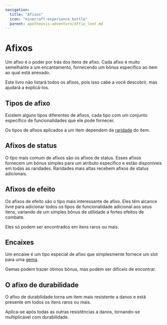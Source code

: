 ```yaml
---
navigation:
  title: "Afixos"
  icon: "minecraft:experience_bottle"
  parent: apotheosis:adventure/affix_loot.md
---
```


# Afixos

Um <Color id="gold">afixo</Color> é o poder por trás dos itens de afixo. Cada afixo é muito semelhante a um encantamento, fornecendo um bônus específico ao item ao qual está anexado.

Este livro não listará todos os afixos, pois isso cabe a você descobrir, mas ajudará a explicá-los.

## Tipos de afixo

Existem alguns tipos diferentes de afixos, cada tipo com um conjunto específico de funcionalidades que ele pode fornecer.

Os tipos de afixos aplicados a um item dependem da [raridade](./rarities.md) do item.

## Afixos de status

O tipo mais comum de afixos são os afixos de status. Esses afixos fornecem um bônus simples para um atributo específico e estão disponíveis em todas as raridades.  Raridades mais altas recebem afixos de status adicionais.

## Afixos de efeito

Os afixos de efeito são o tipo mais interessante de afixo. Eles têm alcance livre para adicionar todos os tipos de funcionalidade adicional aos seus itens, variando de um simples bônus de utilidade a fortes efeitos de combate.

Eles só podem ser encontrados em itens raros ou mais.

## Encaixes

Um encaixe é um tipo especial de afixo que simplesmente fornece um slot para uma [gema](./gems.md).

Gemas podem trazer ótimos bônus, mas podem ser difíceis de encontrar.

## O afixo de durabilidade

O afixo de durabilidade torna um item mais resistente a danos e está presente em todos os itens raros ou mais.

Aplica-se após todas as outras resistências a danos, tornando-se multiplicável com durabilidade.

